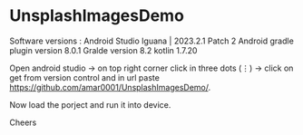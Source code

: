 # UnsplashImagesDemo

Software versions : 
Android Studio Iguana | 2023.2.1 Patch 2
Android gradle plugin version 8.0.1
Gralde version 8.2
kotlin 1.7.20

Open android studio -> on top right corner click in three dots (⋮)
-> click on get from version control and in url paste https://github.com/amar0001/UnsplashImagesDemo/. 

Now load the porject and run it into device. 

Cheers
